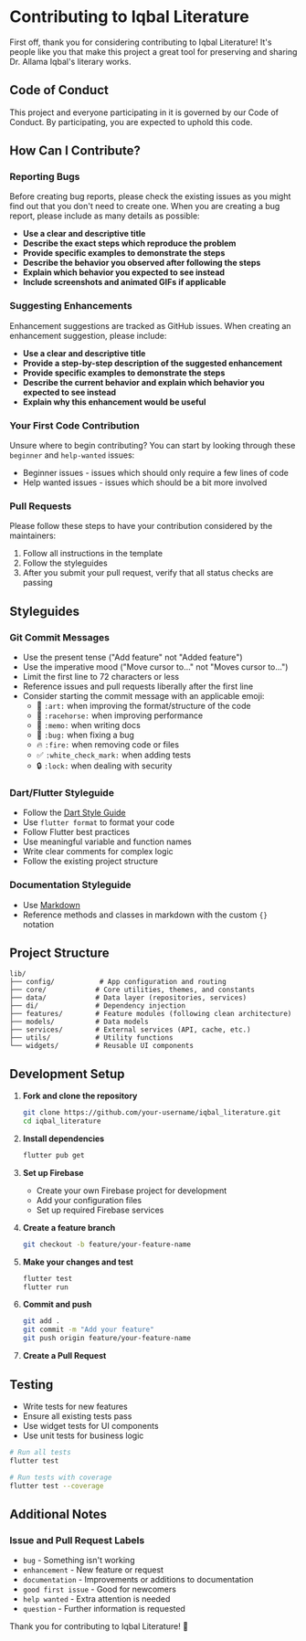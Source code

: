 # Contributing to Iqbal Literature

First off, thank you for considering contributing to Iqbal Literature! It's people like you that make this project a great tool for preserving and sharing Dr. Allama Iqbal's literary works.

## Code of Conduct

This project and everyone participating in it is governed by our Code of Conduct. By participating, you are expected to uphold this code.

## How Can I Contribute?

### Reporting Bugs

Before creating bug reports, please check the existing issues as you might find out that you don't need to create one. When you are creating a bug report, please include as many details as possible:

* **Use a clear and descriptive title**
* **Describe the exact steps which reproduce the problem**
* **Provide specific examples to demonstrate the steps**
* **Describe the behavior you observed after following the steps**
* **Explain which behavior you expected to see instead**
* **Include screenshots and animated GIFs if applicable**

### Suggesting Enhancements

Enhancement suggestions are tracked as GitHub issues. When creating an enhancement suggestion, please include:

* **Use a clear and descriptive title**
* **Provide a step-by-step description of the suggested enhancement**
* **Provide specific examples to demonstrate the steps**
* **Describe the current behavior and explain which behavior you expected to see instead**
* **Explain why this enhancement would be useful**

### Your First Code Contribution

Unsure where to begin contributing? You can start by looking through these `beginner` and `help-wanted` issues:

* Beginner issues - issues which should only require a few lines of code
* Help wanted issues - issues which should be a bit more involved

### Pull Requests

Please follow these steps to have your contribution considered by the maintainers:

1. Follow all instructions in the template
2. Follow the styleguides
3. After you submit your pull request, verify that all status checks are passing

## Styleguides

### Git Commit Messages

* Use the present tense ("Add feature" not "Added feature")
* Use the imperative mood ("Move cursor to..." not "Moves cursor to...")
* Limit the first line to 72 characters or less
* Reference issues and pull requests liberally after the first line
* Consider starting the commit message with an applicable emoji:
    * 🎨 `:art:` when improving the format/structure of the code
    * 🐎 `:racehorse:` when improving performance
    * 📝 `:memo:` when writing docs
    * 🐛 `:bug:` when fixing a bug
    * 🔥 `:fire:` when removing code or files
    * ✅ `:white_check_mark:` when adding tests
    * 🔒 `:lock:` when dealing with security

### Dart/Flutter Styleguide

* Follow the [Dart Style Guide](https://dart.dev/guides/language/effective-dart/style)
* Use `flutter format` to format your code
* Follow Flutter best practices
* Use meaningful variable and function names
* Write clear comments for complex logic
* Follow the existing project structure

### Documentation Styleguide

* Use [Markdown](https://daringfireball.net/projects/markdown/)
* Reference methods and classes in markdown with the custom `{}` notation

## Project Structure

```
lib/
├── config/           # App configuration and routing
├── core/            # Core utilities, themes, and constants
├── data/            # Data layer (repositories, services)
├── di/              # Dependency injection
├── features/        # Feature modules (following clean architecture)
├── models/          # Data models
├── services/        # External services (API, cache, etc.)
├── utils/           # Utility functions
└── widgets/         # Reusable UI components
```

## Development Setup

1. **Fork and clone the repository**
   ```bash
   git clone https://github.com/your-username/iqbal_literature.git
   cd iqbal_literature
   ```

2. **Install dependencies**
   ```bash
   flutter pub get
   ```

3. **Set up Firebase**
   - Create your own Firebase project for development
   - Add your configuration files
   - Set up required Firebase services

4. **Create a feature branch**
   ```bash
   git checkout -b feature/your-feature-name
   ```

5. **Make your changes and test**
   ```bash
   flutter test
   flutter run
   ```

6. **Commit and push**
   ```bash
   git add .
   git commit -m "Add your feature"
   git push origin feature/your-feature-name
   ```

7. **Create a Pull Request**

## Testing

* Write tests for new features
* Ensure all existing tests pass
* Use widget tests for UI components
* Use unit tests for business logic

```bash
# Run all tests
flutter test

# Run tests with coverage
flutter test --coverage
```

## Additional Notes

### Issue and Pull Request Labels

* `bug` - Something isn't working
* `enhancement` - New feature or request
* `documentation` - Improvements or additions to documentation
* `good first issue` - Good for newcomers
* `help wanted` - Extra attention is needed
* `question` - Further information is requested

Thank you for contributing to Iqbal Literature! 🙏
